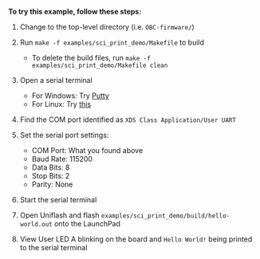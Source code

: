 **To try this example, follow these steps:**

1. Change to the top-level directory (i.e. `OBC-firmware/`)

2. Run `make -f examples/sci_print_demo/Makefile` to build
    - To delete the build files, run `make -f examples/sci_print_demo/Makefile clean`
3. Open a serial terminal
    - For Windows: Try [Putty](https://www.putty.org/)
    - For Linux: Try [this](https://www.cyberciti.biz/faq/find-out-linux-serial-ports-with-setserial/)
4. Find the COM port identified as `XDS Class Application/User UART`
5. Set the serial port settings:
    - COM Port: What you found above
    - Baud Rate: 115200
    - Data Bits: 8
    - Stop Bits: 2
    - Parity: None
6. Start the serial terminal
7. Open Uniflash and flash `examples/sci_print_demo/build/hello-world.out` onto the LaunchPad
8. View User LED A blinking on the board and `Hello World!` being printed to the serial terminal
